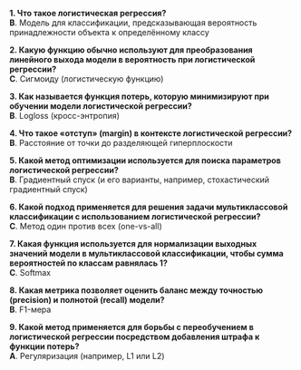 **1. Что такое логистическая регрессия?**  
**B**. Модель для классификации, предсказывающая вероятность принадлежности объекта к определённому классу

**2. Какую функцию обычно используют для преобразования линейного выхода модели в вероятность при логистической регрессии?**  
**C**. Сигмоиду (логистическую функцию)

**3. Как называется функция потерь, которую минимизируют при обучении модели логистической регрессии?**  
**B**. Logloss (кросс-энтропия)

**4. Что такое «отступ» (margin) в контексте логистической регрессии?**  
**B**. Расстояние от точки до разделяющей гиперплоскости

**5. Какой метод оптимизации используется для поиска параметров логистической регрессии?**  
**B**. Градиентный спуск (и его варианты, например, стохастический градиентный спуск)

**6. Какой подход применяется для решения задачи мультиклассовой классификации с использованием логистической регрессии?**  
**C**. Метод один против всех (one-vs-all)

**7. Какая функция используется для нормализации выходных значений модели в мультиклассовой классификации, чтобы сумма вероятностей по классам равнялась 1?**  
**C**. Softmax

**8. Какая метрика позволяет оценить баланс между точностью (precision) и полнотой (recall) модели?**  
**B**. F1-мера

**9. Какой метод применяется для борьбы с переобучением в логистической регрессии посредством добавления штрафа к функции потерь?**  
**A**. Регуляризация (например, L1 или L2)